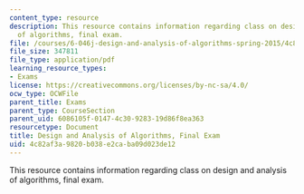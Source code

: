 ```yaml
---
content_type: resource
description: This resource contains information regarding class on design and analysis
  of algorithms, final exam.
file: /courses/6-046j-design-and-analysis-of-algorithms-spring-2015/4c82af3a9820b038e2caba09d023de12_MIT6_046JS15_final.pdf
file_size: 347811
file_type: application/pdf
learning_resource_types:
- Exams
license: https://creativecommons.org/licenses/by-nc-sa/4.0/
ocw_type: OCWFile
parent_title: Exams
parent_type: CourseSection
parent_uid: 6086105f-0147-4c30-9283-19d86f8ea363
resourcetype: Document
title: Design and Analysis of Algorithms, Final Exam
uid: 4c82af3a-9820-b038-e2ca-ba09d023de12
---
```

This resource contains information regarding class on design and analysis of algorithms, final exam.